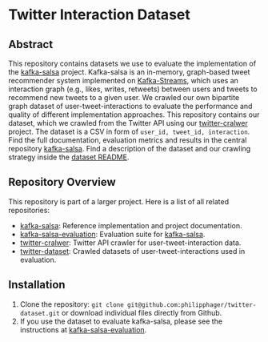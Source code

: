 # Twitter Interaction Dataset
## Abstract
This repository contains datasets we use to evaluate the implementation of the [kafka-salsa](https://github.com/torbsto/kafka-salsa) project. Kafka-salsa is an in-memory, graph-based tweet recommender system implemented on [Kafka-Streams](https://kafka.apache.org/documentation/streams/), which uses an interaction graph (e.g., likes, writes, retweets) between users and tweets to recommend new tweets to a given user. We crawled our own bipartite graph dataset of user-tweet-interactions to evaluate the performance and quality of different implementation approaches. This repository contains our dataset, which we crawled from the Twitter API using our [twitter-cralwer](https://github.com/philipphager/twitter-crawler) project. The dataset is a CSV in form of `user_id, tweet_id, interaction`. Find the full documentation, evaluation metrics and results in the central repository [kafka-salsa](https://github.com/torbsto/kafka-salsa). Find a description of the dataset and our crawling strategy inside the [dataset README](https://github.com/philipphager/twitter-dataset/blob/master/v1/README.md).

## Repository Overview
This repository is part of a larger project. Here is a list of all related repositories:
* [kafka-salsa](https://github.com/torbsto/kafka-salsa): Reference implementation and project documentation.
* [kafka-salsa-evaluation](https://github.com/philipphager/kafka-salsa-evaluation): Evaluation suite for [kafka-salsa](https://github.com/torbsto/kafka-salsa).
* [twitter-cralwer](https://github.com/philipphager/twitter-crawler): Twitter API crawler for user-tweet-interaction data.
* [twitter-dataset](https://github.com/philipphager/twitter-dataset): Crawled datasets of user-tweet-interactions used in evaluation.

## Installation
1. Clone the repository: `git clone git@github.com:philipphager/twitter-dataset.git` or download individual files directly from Github.
2. If you use the dataset to evaluate kafka-salsa, please see the instructions at [kafka-salsa-evaluation](https://github.com/philipphager/kafka-salsa-evaluation).

